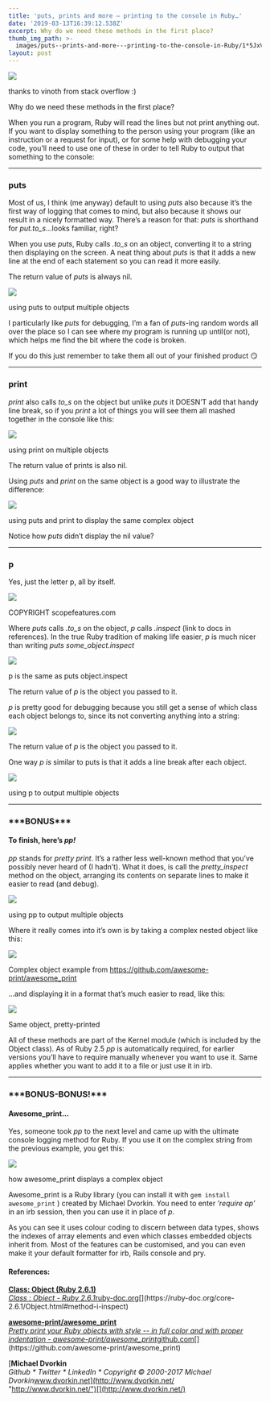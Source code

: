 ```yaml
---
title: 'puts, prints and more — printing to the console in Ruby…'
date: '2019-03-13T16:39:12.538Z'
excerpt: Why do we need these methods in the first place?
thumb_img_path: >-
  images/puts--prints-and-more---printing-to-the-console-in-Ruby/1*5JxVDF_N-tmfNVcrhjZbUg.png
layout: post
---
```

![](/images/puts--prints-and-more---printing-to-the-console-in-Ruby/1*5JxVDF_N-tmfNVcrhjZbUg.png)

<figcaption>thanks to vinoth from stack overflow&nbsp;:)</figcaption>

Why do we need these methods in the first place?

When you run a program, Ruby will read the lines but not print anything out. If you want to display something to the person using your program (like an instruction or a request for input), or for some help with debugging your code, you’ll need to use one of these in order to tell Ruby to output that something to the console:

* * *

### puts

Most of us, I think (me anyway) default to using *puts* also because it’s the first way of logging that comes to mind, but also because it shows our result in a nicely formatted way. There’s a reason for that: *puts* is shorthand for *put.to\_s*…looks familiar, right?

When you use *puts*, Ruby calls *.to\_s* on an object, converting it to a string then displaying on the screen. A neat thing about *puts* is that it adds a new line at the end of each statement so you can read it more easily.

The return value of *puts* is always nil.

![](/images/puts--prints-and-more---printing-to-the-console-in-Ruby/1*MM42jzGPU208JBspUqLOiw.png)

<figcaption>using puts to output multiple&nbsp;objects</figcaption>

I particularly like *puts* for debugging, I’m a fan of *puts*\-ing random words all over the place so I can see where my program is running up until(or not), which helps me find the bit where the code is broken.

If you do this just remember to take them all out of your finished product 😏

* * *

### print

*print* also calls *to\_s* on the object but unlike *puts* it DOESN’T add that handy line break, so if you *print* a lot of things you will see them all mashed together in the console like this:

![](/images/puts--prints-and-more---printing-to-the-console-in-Ruby/1*hTa2fOQ_wxsFSj9HZC7NgA.png)

<figcaption>using print on multiple&nbsp;objects</figcaption>

The return value of prints is also nil.

Using *puts* and *print* on the same object is a good way to illustrate the difference:

![](/images/puts--prints-and-more---printing-to-the-console-in-Ruby/1*ryKPngx9RxZ4S3u9cDzZhg.png)

<figcaption>using puts and print to display the same complex&nbsp;object</figcaption>

Notice how *puts* didn’t display the nil value?

* * *

### p

Yes, just the letter p, all by itself.

![](/images/puts--prints-and-more---printing-to-the-console-in-Ruby/0*6WK-qhFAgntk9IWl.jpg)

<figcaption>COPYRIGHT scopefeatures.com</figcaption>

Where *puts* calls *.to\_s* on the object, *p* calls *.inspect* (link to docs in references)*.* In the true Ruby tradition of making life easier, *p* is much nicer than writing *puts some\_object.inspect*

![](/images/puts--prints-and-more---printing-to-the-console-in-Ruby/1*6CW9RwBg7BeCRrEC22ek2g.png)

<figcaption>p is the same as puts object.inspect</figcaption>

The return value of *p* is the object you passed to it.

*p* is pretty good for debugging because you still get a sense of which class each object belongs to, since its not converting anything into a string:

![](/images/puts--prints-and-more---printing-to-the-console-in-Ruby/1*KCBE7OcShBcByqM0mnuMxg.png)

<figcaption>The return value of <em>p</em> is the object you passed to&nbsp;it.</figcaption>

One way *p* *is* similar to puts is that it adds a line break after each object.

![](/images/puts--prints-and-more---printing-to-the-console-in-Ruby/1*-OBemPqOGQ9On9W-yM2BjA.png)

<figcaption>using p to output multiple&nbsp;objects</figcaption>

* * *

### **\*\*\*BONUS\*\*\***

#### To finish, here’s *pp!*

*pp* stands for *pretty print*. It’s a rather less well-known method that you’ve possibly never heard of (I hadn’t). What it does, is call the *pretty\_inspect* method on the object, arranging its contents on separate lines to make it easier to read (and debug).

![](/images/puts--prints-and-more---printing-to-the-console-in-Ruby/1*5MIogHJePwpNIyXlSvwXzg.png)

<figcaption>using pp to output multiple&nbsp;objects</figcaption>

Where it really comes into it’s own is by taking a complex nested object like this:

![](/images/puts--prints-and-more---printing-to-the-console-in-Ruby/1*kHwsftg_fakFVgCCTdsJ0g.png)

<figcaption>Complex object example from <a href="https://github.com/awesome-print/awesome_print" data-href="https://github.com/awesome-print/awesome_print" class="markup--anchor markup--figure-anchor" rel="nofollow noopener" target="_blank">https://github.com/awesome-print/awesome_print</a></figcaption>

…and displaying it in a format that’s much easier to read, like this:

![](/images/puts--prints-and-more---printing-to-the-console-in-Ruby/1*X6TlT35vE7S1MVvTy78aGQ.png)

<figcaption>Same object, pretty-printed</figcaption>

All of these methods are part of the Kernel module (which is included by the Object class). As of Ruby 2.5 *pp* is automatically required, for earlier versions you’ll have to require manually whenever you want to use it. Same applies whether you want to add it to a file or just use it in irb.

* * *

### \*\*\*BONUS-BONUS!\*\*\*

#### Awesome\_print…

Yes, someone took *pp* to the next level and came up with the ultimate console logging method for Ruby. If you use it on the complex string from the previous example, you get this:

![](/images/puts--prints-and-more---printing-to-the-console-in-Ruby/1*g_6YdVobgLnsZFHjc0nqjA.png)

<figcaption>how awesome_print displays a complex&nbsp;object</figcaption>

Awesome\_print is a Ruby library (you can install it with `gem install awesome_print` ) created by Michael Dvorkin. You need to enter ‘*require* *ap’* in an irb session, then you can use it in place of *p*.

As you can see it uses colour coding to discern between data types, shows the indexes of array elements and even which classes embedded objects inherit from. Most of the features can be customised, and you can even make it your default formatter for irb, Rails console and pry.

#### References:

[**Class: Object (Ruby 2.6.1)**  
*Class : Object - Ruby 2.6.1*ruby-doc.org](https://ruby-doc.org/core-2.6.1/Object.html#method-i-inspect "https://ruby-doc.org/core-2.6.1/Object.html#method-i-inspect")[](https://ruby-doc.org/core-2.6.1/Object.html#method-i-inspect)

[**awesome-print/awesome\_print**  
*Pretty print your Ruby objects with style -- in full color and with proper indentation - awesome-print/awesome\_print*github.com](https://github.com/awesome-print/awesome_print "https://github.com/awesome-print/awesome_print")[](https://github.com/awesome-print/awesome_print)

[**Michael Dvorkin**  
*Github \* Twitter \* LinkedIn \* Copyright © 2000-2017 Michael Dvorkin*www.dvorkin.net](http://www.dvorkin.net/ "http://www.dvorkin.net/")[](http://www.dvorkin.net/)
